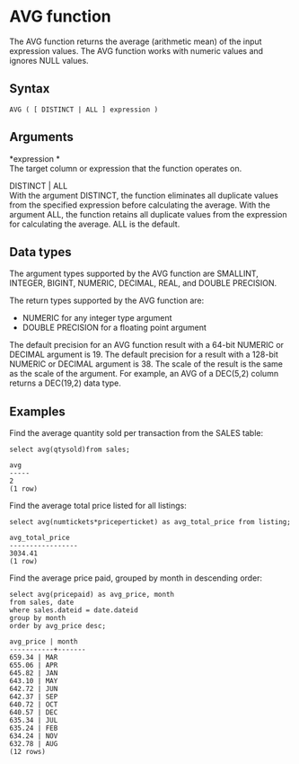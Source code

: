 # AVG function<a name="r_AVG"></a>

 The AVG function returns the average \(arithmetic mean\) of the input expression values\. The AVG function works with numeric values and ignores NULL values\.

## Syntax<a name="r_AVG-synopsis"></a>

```
AVG ( [ DISTINCT | ALL ] expression )
```

## Arguments<a name="r_AVG-arguments"></a>

 *expression *   
The target column or expression that the function operates on\.

DISTINCT \| ALL   
With the argument DISTINCT, the function eliminates all duplicate values from the specified expression before calculating the average\. With the argument ALL, the function retains all duplicate values from the expression for calculating the average\. ALL is the default\.

## Data types<a name="r_AVG-data-types"></a>

 The argument types supported by the AVG function are SMALLINT, INTEGER, BIGINT, NUMERIC, DECIMAL, REAL, and DOUBLE PRECISION\.

The return types supported by the AVG function are: 
+ NUMERIC for any integer type argument
+ DOUBLE PRECISION for a floating point argument

The default precision for an AVG function result with a 64\-bit NUMERIC or DECIMAL argument is 19\. The default precision for a result with a 128\-bit NUMERIC or DECIMAL argument is 38\. The scale of the result is the same as the scale of the argument\. For example, an AVG of a DEC\(5,2\) column returns a DEC\(19,2\) data type\.

## Examples<a name="r_AVG-examples"></a>

Find the average quantity sold per transaction from the SALES table: 

```
select avg(qtysold)from sales;

avg
-----
2
(1 row)
```

Find the average total price listed for all listings: 

```
select avg(numtickets*priceperticket) as avg_total_price from listing;

avg_total_price
-----------------
3034.41
(1 row)
```

Find the average price paid, grouped by month in descending order: 

```
select avg(pricepaid) as avg_price, month 
from sales, date
where sales.dateid = date.dateid
group by month
order by avg_price desc;

avg_price | month
-----------+-------
659.34 | MAR
655.06 | APR
645.82 | JAN
643.10 | MAY
642.72 | JUN
642.37 | SEP
640.72 | OCT
640.57 | DEC
635.34 | JUL
635.24 | FEB
634.24 | NOV
632.78 | AUG
(12 rows)
```